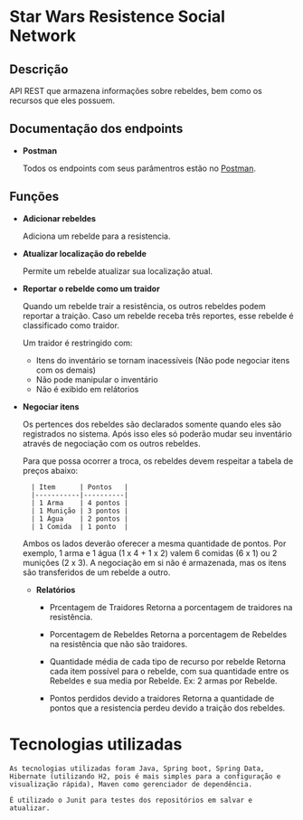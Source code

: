 # Star Wars Resistence Social Network

## Descrição 

API REST que armazena informações sobre rebeldes, bem como os recursos que eles possuem.

## Documentação dos endpoints 

* **Postman**

    Todos os endpoints com seus parâmentros estão no [Postman](https://documenter.getpostman.com/view/2139593/S1TZwZxG?version=latest).

## Funções


* **Adicionar rebeldes**

    Adiciona um rebelde para a resistencia.

* **Atualizar localização do rebelde**
    
    Permite um rebelde atualizar sua localização atual.

* **Reportar o rebelde como um traidor**

    Quando um rebelde trair a resistência, os outros rebeldes podem reportar a traição. Caso um rebelde receba três reportes, esse rebelde é classificado como traidor. 

    Um traidor é restringido com:

    * Itens do inventário se tornam inacessíveis (Não pode negociar itens com os demais)
    * Não pode manipular o inventário
    * Não é exibido em relátorios

* **Negociar itens**

    Os pertences dos rebeldes são declarados somente quando eles são registrados no sistema. Após isso eles só poderão mudar seu inventário através de negociação com os outros rebeldes.

    Para que possa ocorrer a troca, os rebeldes devem respeitar a tabela de preços abaixo:

        | Item      | Pontos   |
        |-----------|----------|
        | 1 Arma    | 4 pontos |
        | 1 Munição | 3 pontos |
        | 1 Água    | 2 pontos |
        | 1 Comida  | 1 ponto  |

    Ambos os lados deverão oferecer a mesma quantidade de pontos. Por exemplo, 1 arma e 1 água (1 x 4 + 1 x 2) valem 6 comidas (6 x 1) ou 2 munições (2 x 3).
    A negociação em si não é armazenada, mas os itens são transferidos de um rebelde a outro.

    * **Relatórios**

        * Prcentagem de Traidores
            Retorna a porcentagem de traidores na resistência.

        * Porcentagem de Rebeldes
            Retorna a porcentagem de Rebeldes na resistência que não são traidores.

        * Quantidade média de cada tipo de recurso por rebelde
            Retorna cada item possível para o rebelde, com sua quantidade entre os Rebeldes e sua media por Rebelde. Ex: 2 armas por Rebelde.
        
        * Pontos perdidos devido a traidores
            Retorna a quantidade de pontos que a resistencia perdeu devido a traição dos rebeldes.

# Tecnologias utilizadas

    As tecnologias utilizadas foram Java, Spring boot, Spring Data, Hibernate (utilizando H2, pois é mais simples para a configuração e visualização rápida), Maven como gerenciador de dependência.

    É utilizado o Junit para testes dos repositórios em salvar e atualizar.